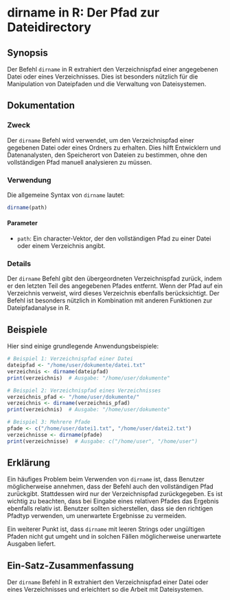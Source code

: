 <!--
Meta Description: # dirname in R: Der Pfad zur Dateidirectory ## Synopsis Der Befehl `dirname` in R extrahiert den Verzeichnispfad einer angegebenen Datei oder eines Ve...
Meta Keywords: dirname, der, den, home, user
-->

# dirname in R: Der Pfad zur Dateidirectory

## Synopsis
Der Befehl `dirname` in R extrahiert den Verzeichnispfad einer angegebenen Datei oder eines Verzeichnisses. Dies ist besonders nützlich für die Manipulation von Dateipfaden und die Verwaltung von Dateisystemen.

## Dokumentation
### Zweck
Der `dirname` Befehl wird verwendet, um den Verzeichnispfad einer gegebenen Datei oder eines Ordners zu erhalten. Dies hilft Entwicklern und Datenanalysten, den Speicherort von Dateien zu bestimmen, ohne den vollständigen Pfad manuell analysieren zu müssen.

### Verwendung
Die allgemeine Syntax von `dirname` lautet:

```R
dirname(path)
```

#### Parameter
- `path`: Ein character-Vektor, der den vollständigen Pfad zu einer Datei oder einem Verzeichnis angibt.

### Details
Der `dirname` Befehl gibt den übergeordneten Verzeichnispfad zurück, indem er den letzten Teil des angegebenen Pfades entfernt. Wenn der Pfad auf ein Verzeichnis verweist, wird dieses Verzeichnis ebenfalls berücksichtigt. Der Befehl ist besonders nützlich in Kombination mit anderen Funktionen zur Dateipfadanalyse in R.

## Beispiele
Hier sind einige grundlegende Anwendungsbeispiele:

```R
# Beispiel 1: Verzeichnispfad einer Datei
dateipfad <- "/home/user/dokumente/datei.txt"
verzeichnis <- dirname(dateipfad)
print(verzeichnis)  # Ausgabe: "/home/user/dokumente"

# Beispiel 2: Verzeichnispfad eines Verzeichnisses
verzeichnis_pfad <- "/home/user/dokumente/"
verzeichnis <- dirname(verzeichnis_pfad)
print(verzeichnis)  # Ausgabe: "/home/user/dokumente"

# Beispiel 3: Mehrere Pfade
pfade <- c("/home/user/datei1.txt", "/home/user/datei2.txt")
verzeichnisse <- dirname(pfade)
print(verzeichnisse)  # Ausgabe: c("/home/user", "/home/user")
```

## Erklärung
Ein häufiges Problem beim Verwenden von `dirname` ist, dass Benutzer möglicherweise annehmen, dass der Befehl auch den vollständigen Pfad zurückgibt. Stattdessen wird nur der Verzeichnispfad zurückgegeben. Es ist wichtig zu beachten, dass bei Eingabe eines relativen Pfades das Ergebnis ebenfalls relativ ist. Benutzer sollten sicherstellen, dass sie den richtigen Pfadtyp verwenden, um unerwartete Ergebnisse zu vermeiden.

Ein weiterer Punkt ist, dass `dirname` mit leeren Strings oder ungültigen Pfaden nicht gut umgeht und in solchen Fällen möglicherweise unerwartete Ausgaben liefert.

## Ein-Satz-Zusammenfassung
Der `dirname` Befehl in R extrahiert den Verzeichnispfad einer Datei oder eines Verzeichnisses und erleichtert so die Arbeit mit Dateisystemen.